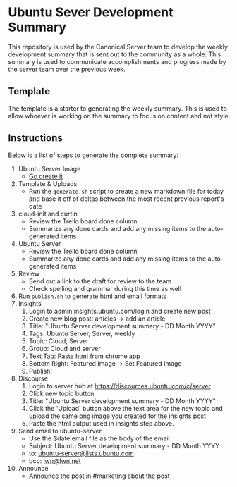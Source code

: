 # Ubuntu Sever Development Summary

This repository is used by the Canonical Server team to develop the weekly
development summary that is sent out to the community as a whole. This summary
is used to communicate accomplishments and progress made by the server team
over the previous week.

## Template

The template is a starter to generating the weekly summary. This is used to
allow whoever is working on the summary to focus on content and not style.

## Instructions

Below is a list of steps to generate the complete summary:

1. Ubuntu Server Image
    - [Go create it](https://docs.google.com/presentation/d/10Jj-Qyu1OMhwtijCgZrKqiF4z6Z4NOeT5opowyq6Mew/edit?usp=sharing)
1. Template & Uploads
    - Run the `generate.sh` script to create a new markdown file for today and
      base it off of deltas between the most recent previous report's date
1. cloud-init and curtin
    - Review the Trello board done column
    - Summarize any done cards and add any missing items to the auto-generated
      items
1. Ubuntu Server
    - Review the Trello board done column
    - Summarize any done cards and add any missing items to the auto-generated
      items
1. Review
    - Send out a link to the draft for review to the team
    - Check spelling and grammar during this time as well
1. Run `publish.sh` to generate html and email formats
1. Insights
      1. Login to admin.insights.ubuntu.com/login and create new post
      2. Create new blog post: articles -> add an article
      3. Title: "Ubuntu Server development summary - DD Month YYYY"
      4. Tags: Ubuntu Server, Server, weekly
      5. Topic: Cloud, Server
      6. Group: Cloud and server
      7. Text Tab: Paste html from chrome app
      8. Bottom Right: Featured Image -> Set Featured Image
      9. Publish!
1. Discourse
      1. Login to server hub at https://discources.ubuntu.com/c/server
      2. Click new topic button 
      3. Title: "Ubuntu Server development summary - DD Month YYYY"
      4. Click the 'Upload' button above the text area for the new topic and upload the same png image you created for the insights post
      5. Paste the html output used in insights step above.
1. Send email to ubuntu-server
    - Use the $date.email file as the body of the email
    - Subject: Ubuntu Server development summary - DD Month YYYY
    - to: ubuntu-server@lists.ubuntu.com
    - bcc: lwn@lwn.net
1. Announce
    - Announce the post in #marketing about the post
